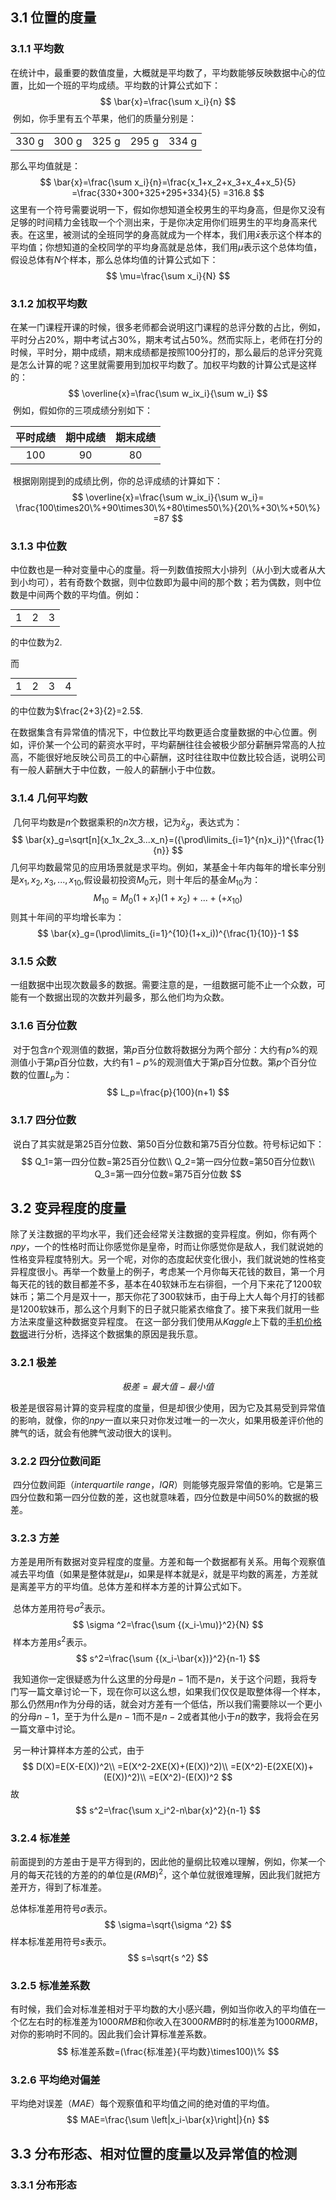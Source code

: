 ## 3.1 位置的度量

### 3.1.1 平均数

​		在统计中，最重要的数值度量，大概就是平均数了，平均数能够反映数据中心的位置，比如一个班的平均成绩。平均数的计算公式如下：
$$
\bar{x}=\frac{\sum x_i}{n}
$$
​		例如，你手里有五个苹果，他们的质量分别是：

<table style="margin:0 auto;">
	<tr>
              <td>330 g</td>
              <td>300 g</td>
              <td>325 g</td>
              <td>295 g</td>
              <td>334 g</td>
	</tr>
</table>


那么平均值就是：
$$
\bar{x}=\frac{\sum x_i}{n}=\frac{x_1+x_2+x_3+x_4+x_5}{5}
=\frac{330+300+325+295+334}{5}
=316.8
$$
​		这里有一个符号需要说明一下，假如你想知道全校男生的平均身高，但是你又没有足够的时间精力金钱取一个个测出来，于是你决定用你们班男生的平均身高来代表。在这里，被测试的全班同学的身高就成为一个样本，我们用$\bar{x}$表示这个样本的平均值；你想知道的全校同学的平均身高就是总体，我们用$\mu$表示这个总体均值，假设总体有$N$个样本，那么总体均值的计算公式如下：
$$
\mu=\frac{\sum x_i}{N}
$$

### 3.1.2 加权平均数

​		在某一门课程开课的时候，很多老师都会说明这门课程的总评分数的占比，例如，平时分占$20\%$，期中考试占$30\%$，期末考试占$50\%$。然而实际上，老师在打分的时候，平时分，期中成绩，期末成绩都是按照$100$分打的，那么最后的总评分究竟是怎么计算的呢？这里就需要用到加权平均数了。加权平均数的计算公式是这样的：
$$
\overline{x}=\frac{\sum w_ix_i}{\sum w_i}
$$
​		例如，假如你的三项成绩分别如下：

| 平时成绩 | 期中成绩 | 期末成绩 |
| :------: | :------: | :------: |
|   100    |    90    |    80    |

​		根据刚刚提到的成绩比例，你的总评成绩的计算如下：
$$
\overline{x}=\frac{\sum w_ix_i}{\sum w_i}=
\frac{100\times20\%+90\times30\%+80\times50\%}{20\%+30\%+50\%}
=87
$$

### 3.1.3 中位数

​		中位数也是一种对变量中心的度量。将一列数值按照大小排列（从小到大或者从大到小均可），若有奇数个数据，则中位数即为最中间的那个数；若为偶数，则中位数是中间两个数的平均值。例如：

<table style="margin:0 auto;">
    <tr>
        <td>1</td>
        <td>2</td>
        <td>3</td>
    </tr>
</table>

的中位数为$2$.

而

<table style="margin:0 auto;">
    <tr>
        <td>1</td>
        <td>2</td>
        <td>3</td>
        <td>4</td>
    </tr>
</table>


的中位数为$\frac{2+3}{2}=2.5$.

​		在数据集含有异常值的情况下，中位数比平均数更适合度量数据的中心位置。例如，评价某一个公司的薪资水平时，平均薪酬往往会被极少部分薪酬异常高的人拉高，不能很好地反映公司员工的中心薪酬，这时往往取中位数比较合适，说明公司有一般人薪酬大于中位数，一般人的薪酬小于中位数。

### 3.1.4 几何平均数

​		几何平均数是$n$个数据乘积的$n$次方根，记为$\bar{x}_g$，表达式为：
$$
\bar{x}_g=\sqrt[n]{x_1x_2x_3...x_n}=({\prod\limits_{i=1}^{n}x_i})^{\frac{1}{n}}
$$
​		几何平均数最常见的应用场景就是求平均。例如，某基金十年内每年的增长率分别是$x_1, x_2, x_3, ..., x_{10}$,假设最初投资$M_0$元，则十年后的基金$M_{10}$为：
$$
M_{10}=M_0(1+x_1)(1+x_2)+...+(+x_{10})
$$
则其十年间的平均增长率为：
$$
\bar{x}_g=(\prod\limits_{i=1}^{10}(1+x_i))^{\frac{1}{10}}-1
$$

### 3.1.5 众数

​		一组数据中出现次数最多的数据。需要注意的是，一组数据可能不止一个众数，可能有一个数据出现的次数并列最多，那么他们均为众数。

### 3.1.6 百分位数

​		对于包含$n$个观测值的数据，第$p$百分位数将数据分为两个部分：大约有$p\%$的观测值小于第$p$百分位数，大约有$1-p\%$的观测值大于第$p$百分位数。第$p$个百分位数的位置$L_p$为：
$$
L_p=\frac{p}{100}(n+1)
$$

### 3.1.7 四分位数

​		说白了其实就是第$25$百分位数、第$50$百分位数和第$75$百分位数。符号标记如下：
$$
Q_1=第一四分位数=第25百分位数\\
Q_2=第一四分位数=第50百分位数\\
Q_3=第一四分位数=第75百分位数
$$

## 3.2 变异程度的度量

​		除了关注数据的平均水平，我们还会经常关注数据的变异程度。例如，你有两个$npy$，一个的性格时而让你感觉你是皇帝，时而让你感觉你是敌人，我们就说她的性格变异程度特别大。另一个呢，对你的态度起伏变化很小，我们就说她的性格变异程度很小。再举一个数量上的例子，考虑某一个月你每天花钱的数目，第一个月每天花的钱的数目都差不多，基本在$40$软妹币左右徘徊，一个月下来花了$1200$软妹币；第二个月是双十一，那天你花了$300$软妹币，由于母上大人每个月打的钱都是$1200$软妹币，那么这个月剩下的日子就只能紧衣缩食了。接下来我们就用一些方法来度量这种数据变异程度。
在这一部分我们使用从$Kaggle$上下载的[手机价格数据](https://www.kaggle.com/iabhishekofficial/mobile-price-classification/version/1)进行分析，选择这个数据集的原因是我乐意。

### 3.2.1 极差
$$
极差=最大值-最小值
$$

​		极差是很容易计算的变异程度的度量，但是却很少使用，因为它及其易受到异常值的影响，就像，你的$npy$一直以来只对你发过唯一的一次火，如果用极差评价他的脾气的话，就会有他脾气波动很大的误判。

### 3.2.2 四分位数间距

​		四分位数间距（$interquartile\ range，IQR$）则能够克服异常值的影响。它是第三四分位数和第一四分位数的差，这也就意味着，四分位数是中间$50\%$的数据的极差。

### 3.2.3 方差

​		方差是用所有数据对变异程度的度量。方差和每一个数据都有关系。用每个观察值减去平均值（如果是整体就是$\mu$，如果是样本就是$\bar{x}$，就是平均数的离差，方差就是离差平方的平均值。总体方差和样本方差的计算公式如下。

​		总体方差用符号$\sigma ^2$表示。
$$
\sigma ^2=\frac{\sum {(x_i-\mu)}^2}{N}
$$
​		样本方差用$s^2$表示。
$$
s^2=\frac{\sum {(x_i-\bar{x})}^2}{n-1}
$$


​		我知道你一定很疑惑为什么这里的分母是$n-1$而不是$n$，关于这个问题，我将专门写一篇文章讨论一下，现在你可以这么想，如果我们仅仅是取整体得一个样本，那么仍然用$n$作为分母的话，就会对方差有一个低估，所以我们需要除以一个更小的分母$n-1$，至于为什么是$n-1$而不是$n-2$或者其他小于$n$的数字，我将会在另一篇文章中讨论。

​		另一种计算样本方差的公式，由于
$$
D(X)=E(X-E(X))^2\\
=E(X^2-2XE(X)+(E(X))^2)\\
=E(X^2)-E(2XE(X))+(E(X))^2)\\
=E(X^2)-(E(X))^2
$$
故
$$
s^2=\frac{\sum x_i^2-n\bar{x}^2}{n-1}
$$


### 3.2.4 标准差

前面提到的方差由于是平方得到的，因此他的量纲比较难以理解，例如，你某一个月的每天花钱的方差的的单位是$(RMB)^2$，这个单位就很难理解，因此我们就把方差开方，得到了标准差。

总体标准差用符号$\sigma$表示。
$$
\sigma=\sqrt{\sigma ^2}
$$
样本标准差用符号$s$表示。
$$
s=\sqrt{s ^2}
$$

### 3.2.5 标准差系数

有时候，我们会对标准差相对于平均数的大小感兴趣，例如当你收入的平均值在一个亿左右时的标准差为$1000 RMB$和你收入在$3000 RMB$时的标准差为$1000 RMB$，对你的影响时不同的。因此我们会计算标准差系数。
$$
标准差系数=(\frac{标准差}{平均数}\times100)\%
$$

### 3.2.6 平均绝对偏差

平均绝对误差（$MAE$）每个观察值和平均值之间的绝对值的平均值。
$$
MAE=\frac{\sum \left|x_i-\bar{x}\right|}{n}
$$

## 3.3 分布形态、相对位置的度量以及异常值的检测

### 3.3.1 分布形态

